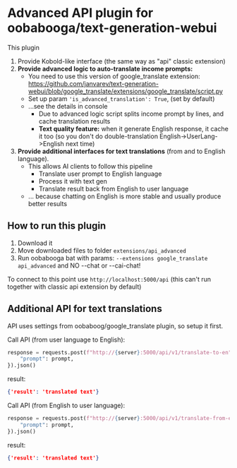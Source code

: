 # Advanced API plugin for oobabooga/text-generation-webui

This plugin
1. Provide Kobold-like interface (the same way as "api" classic extension)
2. **Provide advanced logic to auto-translate income prompts:**
    - You need to use this version of google_translate extension: https://github.com/janvarev/text-generation-webui/blob/google_translate/extensions/google_translate/script.py
    - Set up param `'is_advanced_translation': True`, (set by default)
    - ...see the details in console
      - Due to advanced logic script splits income prompt by lines, and cache translation results
      - **Text quality feature:** when it generate English response, it cache it too (so you don't do double-translation English->UserLang->English next time) 
3. **Provide additional interfaces for text translations** (from and to English language).
    - This allows AI clients to follow this pipeline
      - Translate user prompt to English language
      - Process it with text gen
      - Translate result back from English to user language
    - ... because chatting on English is more stable and usually produce better results 

## How to run this plugin

1. Download it
2. Move downloaded files to folder `extensions/api_advanced`
3. Run oobabooga bat with params: `--extensions google_translate api_advanced` and NO --chat or --cai-chat!

To connect to this point use
`http://localhost:5000/api` (this can't run together with classic api extension by default)

## Additional API for text translations

API uses settings from oobaboog/google_translate plugin, so setup it first.

Call API (from user language to English):
```python
response = requests.post(f"http://{server}:5000/api/v1/translate-to-en", json={
    "prompt": prompt,
}).json()
```
result:
```json
{'result': 'translated text'}
```

Call API (from English to user language):
```python
response = requests.post(f"http://{server}:5000/api/v1/translate-from-en", json={
    "prompt": prompt,
}).json()
```
result:
```json
{'result': 'translated text'}
```